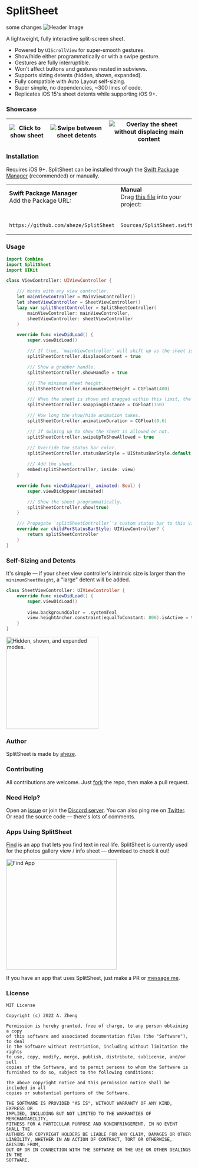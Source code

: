 # SplitSheet
some changes
![Header Image](Assets/Header.png)

A lightweight, fully interactive split-screen sheet.

- Powered by `UIScrollView` for super-smooth gestures.
- Show/hide either programmatically or with a swipe gesture.
- Gestures are fully interruptible.
- Won't affect buttons and gestures nested in subviews.
- Supports sizing detents (hidden, shown, expanded).
- Fully compatible with Auto Layout self-sizing.
- Super simple, no dependencies, ~300 lines of code.
- Replicates iOS 15's sheet detents while supporting iOS 9+.

### Showcase

| ![Click to show sheet](Assets/Click.gif) | ![Swipe between sheet detents](Assets/Detents.gif) | ![Overlay the sheet without displacing main content](Assets/Overlay.gif) |
|---|---|---|


### Installation
Requires iOS 9+. SplitSheet can be installed through the [Swift Package Manager](https://developer.apple.com/documentation/swift_packages/adding_package_dependencies_to_your_app) (recommended) or manually.

<table>
<tr>
<td>
<strong>
Swift Package Manager
</strong>
<br>
Add the Package URL:
</td>
<td>
<strong>
Manual
</strong>
<br>
Drag <a href="https://github.com/aheze/SplitSheet/blob/main/Sources/SplitSheet.swift">this file</a> into your project:
</td>
</tr>
  
<tr>
<td>
<br>

```
https://github.com/aheze/SplitSheet
```
</td>
<td>
<br>

```
Sources/SplitSheet.swift
```
</td>
</tr>
</table>


### Usage

```swift
import Combine
import SplitSheet
import UIKit

class ViewController: UIViewController {

    /// Works with any view controller.
    let mainViewController = MainViewController()
    let sheetViewController = SheetViewController()
    lazy var splitSheetController = SplitSheetController(
        mainViewController: mainViewController,
        sheetViewController: sheetViewController
    )

    override func viewDidLoad() {
        super.viewDidLoad()

        /// If true, `mainViewController` will shift up as the sheet is shown.
        splitSheetController.displaceContent = true

        /// Show a grabber handle.
        splitSheetController.showHandle = true

        /// The minimum sheet height.
        splitSheetController.minimumSheetHeight = CGFloat(400)

        /// When the sheet is shown and dragged within this limit, the sheet will bounce back.
        splitSheetController.snappingDistance = CGFloat(150)

        /// How long the show/hide animation takes.
        splitSheetController.animationDuration = CGFloat(0.6)

        /// If swiping up to show the sheet is allowed or not.
        splitSheetController.swipeUpToShowAllowed = true

        /// Override the status bar color.
        splitSheetController.statusBarStyle = UIStatusBarStyle.default
        
        /// Add the sheet.
        embed(splitSheetController, inside: view)
    }

    override func viewDidAppear(_ animated: Bool) {
        super.viewDidAppear(animated)

        /// Show the sheet programmatically.
        splitSheetController.show(true)
    }

    /// Propagate `splitSheetController`'s custom status bar to this view controller.
    override var childForStatusBarStyle: UIViewController? {
        return splitSheetController
    }
}
```

### Self-Sizing and Detents
It's simple — if your sheet view controller's intrinsic size is larger than the `minimumSheetHeight`, a "large" detent will be added.

```swift
class SheetViewController: UIViewController {
    override func viewDidLoad() {
        super.viewDidLoad()
        
        view.backgroundColor = .systemTeal
        view.heightAnchor.constraint(equalToConstant: 800).isActive = true
    }
}
```

<img src="Assets/SelfSizing.gif" width="250" alt="Hidden, shown, and expanded modes.">


### Author
SplitSheet is made by [aheze](https://github.com/aheze).

### Contributing
All contributions are welcome. Just [fork](https://github.com/aheze/SplitSheet/fork) the repo, then make a pull request.

### Need Help?
Open an [issue](https://github.com/aheze/SplitSheet/issues) or join the [Discord server](https://discord.com/invite/Pmq8fYcus2). You can also ping me on [Twitter](https://twitter.com/aheze0). Or read the source code — there's lots of comments.

### Apps Using SplitSheet

[Find](http://getfind.app) is an app that lets you find text in real life. SplitSheet is currently used for the photos gallery view / info sheet — download to check it out!

<a href="http://getfind.app">
  <img src="https://getfind.app/assets/SocialPreview.png" height="300" alt="Find App">
</a>

If you have an app that uses SplitSheet, just make a PR or [message me](https://twitter.com/aheze0).

### License

```
MIT License

Copyright (c) 2022 A. Zheng

Permission is hereby granted, free of charge, to any person obtaining a copy
of this software and associated documentation files (the "Software"), to deal
in the Software without restriction, including without limitation the rights
to use, copy, modify, merge, publish, distribute, sublicense, and/or sell
copies of the Software, and to permit persons to whom the Software is
furnished to do so, subject to the following conditions:

The above copyright notice and this permission notice shall be included in all
copies or substantial portions of the Software.

THE SOFTWARE IS PROVIDED "AS IS", WITHOUT WARRANTY OF ANY KIND, EXPRESS OR
IMPLIED, INCLUDING BUT NOT LIMITED TO THE WARRANTIES OF MERCHANTABILITY,
FITNESS FOR A PARTICULAR PURPOSE AND NONINFRINGEMENT. IN NO EVENT SHALL THE
AUTHORS OR COPYRIGHT HOLDERS BE LIABLE FOR ANY CLAIM, DAMAGES OR OTHER
LIABILITY, WHETHER IN AN ACTION OF CONTRACT, TORT OR OTHERWISE, ARISING FROM,
OUT OF OR IN CONNECTION WITH THE SOFTWARE OR THE USE OR OTHER DEALINGS IN THE
SOFTWARE.
```
